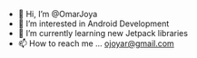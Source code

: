 - 👋 Hi, I’m @OmarJoya
- 👀 I’m interested in Android Development
- 🌱 I’m currently learning new Jetpack libraries
- 📫 How to reach me ... ojoyar@gmail.com
